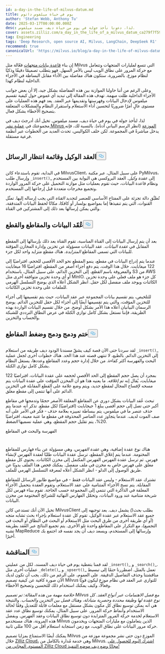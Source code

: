 ```yaml
---
id: a-day-in-the-life-of-milvus-datum.md
title: يوم في حياة ميلفوس داتوم
author: 'Stefan Webb, Anthony Tu'
date: 2025-03-17T00:00:00.000Z
desc: لذا، دعونا نأخذ جولة في يوم من حياة ديف، مسند ميلفوس.
cover: assets.zilliz.com/a_day_in_the_life_of_a_milvus_datum_ca279f7f59.png
tag: Engineering
tags: 'Deep Research, open source AI, Milvus, LangChain, DeepSeek R1'
recommend: true
canonicalUrl: 'https://milvus.io/blog/a-day-in-the-life-of-milvus-datum.md'
---
```

<p>إن بناء <a href="https://zilliz.com/learn/what-is-vector-database">قاعدة بيانات متجهات</a> فعّالة مثل Milvus التي تتسع لمليارات المتجهات وتتعامل مع حركة المرور على نطاق الويب ليس بالأمر السهل. فهو يتطلب تصميمًا دقيقًا وذكيًا لنظام موزع. بالضرورة، ستكون هناك مفاضلة بين الأداء مقابل البساطة في الأجزاء الداخلية لنظام كهذا.</p>
<p>وعلى الرغم من أننا حاولنا الموازنة بين هذه المفاضلة بشكل جيد، إلا أن بعض جوانب الأجزاء الداخلية ظلت مبهمة. تهدف هذه المقالة إلى تبديد أي غموض حول كيفية تقسيم ميلفوس لإدخال البيانات وفهرستها وتقديمها عبر العقد. يعد فهم هذه العمليات على مستوى عالٍ أمرًا ضروريًا لتحسين أداء الاستعلام واستقرار النظام والمشكلات المتعلقة بتصحيح الأخطاء بشكل فعال.</p>
<p>لذا، لنأخذ جولة في يوم في حياة ديف، مسند ميلفوس. تخيل أنك أدرجتَ ديف في مجموعتك في <a href="https://milvus.io/docs/install-overview.md#Milvus-Distributed">عملية نشر Milvus الموزعة</a> (انظر الرسم البياني أدناه). بالنسبة لك، فإنه يدخل مباشرةً في المجموعة. لكن خلف الكواليس، تحدث العديد من الخطوات عبر أنظمة فرعية مستقلة.</p>
<p>
  <span class="img-wrapper">
    <img translate="no" src="https://assets.zilliz.com/a_day_in_the_life_of_a_milvus_datum_ca279f7f59.png" alt="" class="doc-image" id="" />
    <span></span>
  </span>
</p>
<h2 id="Proxy-Nodes-and-the-Message-Queue" class="common-anchor-header">العقد الوكيل وقائمة انتظار الرسائل<button data-href="#Proxy-Nodes-and-the-Message-Queue" class="anchor-icon" translate="no">
      <svg translate="no"
        aria-hidden="true"
        focusable="false"
        height="20"
        version="1.1"
        viewBox="0 0 16 16"
        width="16"
      >
        <path
          fill="#0092E4"
          fill-rule="evenodd"
          d="M4 9h1v1H4c-1.5 0-3-1.69-3-3.5S2.55 3 4 3h4c1.45 0 3 1.69 3 3.5 0 1.41-.91 2.72-2 3.25V8.59c.58-.45 1-1.27 1-2.09C10 5.22 8.98 4 8 4H4c-.98 0-2 1.22-2 2.5S3 9 4 9zm9-3h-1v1h1c1 0 2 1.22 2 2.5S13.98 12 13 12H9c-.98 0-2-1.22-2-2.5 0-.83.42-1.64 1-2.09V6.25c-1.09.53-2 1.84-2 3.25C6 11.31 7.55 13 9 13h4c1.45 0 3-1.69 3-3.5S14.5 6 13 6z"
        ></path>
      </svg>
    </button></h2><p>
  <span class="img-wrapper">
    <img translate="no" src="https://assets.zilliz.com/Proxy_Nodes_and_the_Message_Queue_03a0fde0c5.png" alt="" class="doc-image" id="" />
    <span></span>
  </span>
</p>
<p>في البداية، تقوم باستدعاء كائن MilvusClient، على سبيل المثال، عبر مكتبة PyMilvus، وإرسال طلب <code translate="no">_insert()</code>_ إلى <em>عقدة وكيل</em>. العقد البروكسي هي البوابة بين المستخدم ونظام قاعدة البيانات، حيث تقوم بعمليات مثل موازنة التحميل على حركة المرور الواردة وتجميع مخرجات متعددة قبل إرجاعها إلى المستخدم.</p>
<p>تُطبَّق دالة تجزئة على المفتاح الأساسي للعنصر لتحديد <em>القناة</em> التي يجب إرساله إليها. تمثّل القنوات، التي يتم تنفيذها إما بمواضيع بولسار أو كافكا، مكانًا لحفظ البيانات المتدفقة، والتي يمكن إرسالها بعد ذلك إلى المشتركين في القناة.</p>
<h2 id="Data-Nodes-Segments-and-Chunks" class="common-anchor-header">عُقَد البيانات والمقاطع والقطع<button data-href="#Data-Nodes-Segments-and-Chunks" class="anchor-icon" translate="no">
      <svg translate="no"
        aria-hidden="true"
        focusable="false"
        height="20"
        version="1.1"
        viewBox="0 0 16 16"
        width="16"
      >
        <path
          fill="#0092E4"
          fill-rule="evenodd"
          d="M4 9h1v1H4c-1.5 0-3-1.69-3-3.5S2.55 3 4 3h4c1.45 0 3 1.69 3 3.5 0 1.41-.91 2.72-2 3.25V8.59c.58-.45 1-1.27 1-2.09C10 5.22 8.98 4 8 4H4c-.98 0-2 1.22-2 2.5S3 9 4 9zm9-3h-1v1h1c1 0 2 1.22 2 2.5S13.98 12 13 12H9c-.98 0-2-1.22-2-2.5 0-.83.42-1.64 1-2.09V6.25c-1.09.53-2 1.84-2 3.25C6 11.31 7.55 13 9 13h4c1.45 0 3-1.69 3-3.5S14.5 6 13 6z"
        ></path>
      </svg>
    </button></h2><p>
  <span class="img-wrapper">
    <img translate="no" src="https://assets.zilliz.com/Data_Nodes_Segments_and_Chunks_ae122dd1ac.png" alt="" class="doc-image" id="" />
    <span></span>
  </span>
</p>
<p>بعد أن يتم إرسال البيانات إلى القناة المناسبة، تقوم القناة بعد ذلك بإرسالها إلى المقطع المقابل في <em>عقدة البيانات</em>. عقد البيانات مسؤولة عن تخزين وإدارة المخازن المؤقتة للبيانات التي تسمى المقاطع <em>المتزايدة</em>. هناك مقطع متزايد واحد لكل جزء.</p>
<p>عندما يتم إدراج البيانات في مقطع، ينمو المقطع نحو الحد الأقصى للحجم، افتراضيًا إلى 122 ميغابايت. خلال هذا الوقت، يتم دفع أجزاء أصغر من المقطع، افتراضيًا 16 ميغابايت والمعروفة باسم <em>القطع،</em> إلى التخزين الدائم، على سبيل المثال، باستخدام S3 من AWS أو أي وحدة تخزين متوافقة أخرى مثل MinIO. كل جزء هو ملف فعلي على وحدة تخزين الكائنات ويوجد ملف منفصل لكل حقل. انظر الشكل أعلاه الذي يوضح التسلسل الهرمي للملفات على وحدة تخزين الكائنات.</p>
<p>للتلخيص، يتم تقسيم بيانات المجموعة عبر عقد البيانات، حيث يتم تقسيمها إلى أجزاء للتخزين المؤقت، والتي يتم تقسيمها أيضًا إلى أجزاء لكل حقل للتخزين الدائم. يوضح الرسمان البيانيان أعلاه هذا الأمر بشكل أوضح. من خلال تقسيم البيانات الواردة بهذه الطريقة، فإننا نستغل بشكل كامل توازي الكتلة في عرض النطاق الترددي للشبكة والحساب والتخزين.</p>
<h2 id="Sealing-Merging-and-Compacting-Segments" class="common-anchor-header">ختم ودمج ودمج وضغط المقاطع<button data-href="#Sealing-Merging-and-Compacting-Segments" class="anchor-icon" translate="no">
      <svg translate="no"
        aria-hidden="true"
        focusable="false"
        height="20"
        version="1.1"
        viewBox="0 0 16 16"
        width="16"
      >
        <path
          fill="#0092E4"
          fill-rule="evenodd"
          d="M4 9h1v1H4c-1.5 0-3-1.69-3-3.5S2.55 3 4 3h4c1.45 0 3 1.69 3 3.5 0 1.41-.91 2.72-2 3.25V8.59c.58-.45 1-1.27 1-2.09C10 5.22 8.98 4 8 4H4c-.98 0-2 1.22-2 2.5S3 9 4 9zm9-3h-1v1h1c1 0 2 1.22 2 2.5S13.98 12 13 12H9c-.98 0-2-1.22-2-2.5 0-.83.42-1.64 1-2.09V6.25c-1.09.53-2 1.84-2 3.25C6 11.31 7.55 13 9 13h4c1.45 0 3-1.69 3-3.5S14.5 6 13 6z"
        ></path>
      </svg>
    </button></h2><p>
  <span class="img-wrapper">
    <img translate="no" src="https://assets.zilliz.com/Sealing_Merging_and_Compacting_Segments_d5a6a37261.png" alt="" class="doc-image" id="" />
    <span></span>
  </span>
</p>
<p>لقد سردنا حتى الآن قصة كيف يشقّ مسندنا الودود ديف طريقه من استعلام <code translate="no">_insert()</code>_ إلى التخزين الدائم. بالطبع، لا تنتهي قصته عند هذا الحد. هناك خطوات أخرى لجعل عملية البحث والفهرسة أكثر كفاءة. من خلال إدارة حجم وعدد المقاطع وعددها، يستغل النظام بشكل كامل توازي الكتلة.</p>
<p>بمجرد أن يصل حجم المقطع إلى الحد الأقصى لحجمه على عقدة البيانات، افتراضيًا 122 ميغابايت، يُقال إنه تم <em>إغلاقه</em>. ما يعنيه هذا هو أن المخزن المؤقت على عقدة البيانات يتم مسحه لإفساح المجال لمقطع جديد، ويتم وضع علامة على القطع المقابلة في التخزين الدائم على أنها تنتمي إلى مقطع مغلق.</p>
<p>تبحث عُقد البيانات بشكل دوري عن المقاطع المغلقة الأصغر حجمًا وتدمجها في مقاطع أكبر حتى تصل إلى حجم أقصى يبلغ 1 جيجابايت (افتراضيًا) لكل مقطع. تذكر أنه عندما يتم حذف عنصر ما في ميلفوس، يتم ببساطة تمييزه بعلامة حذف - فكر في الأمر على أنه صف الموت لديف. عندما يتجاوز عدد العناصر المحذوفة في مقطع ما عتبة معينة، افتراضيًا 20%، يتم تقليل حجم المقطع، وهي عملية نسميها <em>الضغط</em>.</p>
<p>الفهرسة والبحث في المقاطع</p>
<p>
  <span class="img-wrapper">
    <img translate="no" src="https://assets.zilliz.com/Indexing_and_Searching_through_Segments_478c0067be.png" alt="" class="doc-image" id="" />
    <span></span>
  </span>
</p>
<p>
  <span class="img-wrapper">
    <img translate="no" src="https://assets.zilliz.com/Indexing_and_Searching_through_Segments_1_0c31b5a340.png" alt="" class="doc-image" id="" />
    <span></span>
  </span>
</p>
<p>هناك نوع عقدة إضافية، وهي <em>عقدة الفهرس،</em> وهي مسؤولة عن بناء فهارس للمقاطع المختومة. عندما يتم إغلاق المقطع، ترسل عقدة البيانات طلبًا لعقدة الفهرس لإنشاء فهرس. ثم ترسل عقدة الفهرس الفهرس المكتمل إلى مخزن الكائنات. يحتوي كل مقطع مغلق على فهرس خاص به مخزن في ملف منفصل. يمكنك فحص هذا الملف يدويًا عن طريق الوصول إلى الدلو - انظر الشكل أعلاه لمعرفة التسلسل الهرمي للملف.</p>
<p>تشترك عقد الاستعلام - وليس عقد البيانات فقط - في مواضيع طابور الرسائل للمقاطع المقابلة. يتم نسخ الأجزاء المتنامية على عقد الاستعلام، وتقوم العقدة بتحميل الأجزاء المغلقة في الذاكرة التي تنتمي إلى المجموعة حسب الحاجة. تقوم ببناء فهرس لكل شريحة متنامية عند ورود البيانات، وتحمّل الفهارس النهائية للشرائح المختومة من مخزن البيانات.</p>
<p>تخيل الآن أنك تستدعي كائن MilvusClient بطلب <em>بحث()</em> يشمل ديف. بعد توجيهه إلى جميع عقد الاستعلام عبر عقدة الوكيل، تقوم كل عقدة استعلام بإجراء بحث تشابه متجه (أو أي طريقة أخرى من طرق البحث مثل الاستعلام أو البحث في النطاق أو البحث في التجميع)، مع التكرار على المقاطع واحدة تلو الأخرى. يتم تجميع النتائج عبر العُقد بطريقة تشبه MapReduce وإرسالها إلى المستخدم، ويسعد ديف أن يجد نفسه قد اجتمع بك أخيرًا.</p>
<h2 id="Discussion" class="common-anchor-header">المناقشة<button data-href="#Discussion" class="anchor-icon" translate="no">
      <svg translate="no"
        aria-hidden="true"
        focusable="false"
        height="20"
        version="1.1"
        viewBox="0 0 16 16"
        width="16"
      >
        <path
          fill="#0092E4"
          fill-rule="evenodd"
          d="M4 9h1v1H4c-1.5 0-3-1.69-3-3.5S2.55 3 4 3h4c1.45 0 3 1.69 3 3.5 0 1.41-.91 2.72-2 3.25V8.59c.58-.45 1-1.27 1-2.09C10 5.22 8.98 4 8 4H4c-.98 0-2 1.22-2 2.5S3 9 4 9zm9-3h-1v1h1c1 0 2 1.22 2 2.5S13.98 12 13 12H9c-.98 0-2-1.22-2-2.5 0-.83.42-1.64 1-2.09V6.25c-1.09.53-2 1.84-2 3.25C6 11.31 7.55 13 9 13h4c1.45 0 3-1.69 3-3.5S14.5 6 13 6z"
        ></path>
      </svg>
    </button></h2><p>لقد قمنا بتغطية يوم في حياة ديف المسند، لكل من عمليتي <code translate="no">_insert()</code>_ و <code translate="no">_search()</code>_. عمليات أخرى مثل <code translate="no">_delete()</code>_ و <code translate="no">_upsert()</code>_ تعمل بالمثل. اضطررنا حتمًا إلى تبسيط مناقشتنا وحذف التفاصيل الدقيقة. على العموم، على الرغم من ذلك، يجب أن تكون لديك الآن صورة كافية عن كيفية تصميم Milvus للتوازي عبر العقد في نظام موزع ليكون قويًا وفعالًا، وكيف يمكنك استخدام ذلك للتحسين وتصحيح الأخطاء.</p>
<p><em>خلاصة مهمة من هذه المقالة: تم تصميم Milvus مع فصل الاهتمامات عبر أنواع العقد. كل نوع عقدة لها وظيفة محددة وحصرية متبادلة، وهناك فصل بين التخزين والحساب.</em> والنتيجة هي أنه يمكن توسيع نطاق كل مكون بشكل مستقل مع معلمات قابلة للتعديل وفقًا لحالة الاستخدام وأنماط حركة المرور. على سبيل المثال، يمكنك توسيع نطاق عدد عقد الاستعلام لخدمة حركة المرور المتزايدة دون توسيع نطاق البيانات وعقد الفهرس. وبفضل هذه المرونة، هناك مستخدمو Milvus الذين يتعاملون مع مليارات المتجهات ويخدمون حركة مرور البيانات على نطاق الويب، مع زمن استجابة استعلام أقل من 100 مللي ثانية.</p>
<p>يمكنك أيضًا الاستمتاع بمزايا تصميم Milvus الموزع دون حتى نشر مجموعة موزعة من خلال <a href="https://zilliz.com/cloud">Zilliz Cloud،</a> وهي خدمة مُدارة بالكامل من Milvus. <a href="https://cloud.zilliz.com/signup">اشترك اليوم للحصول على المستوى المجاني من Zilliz Cloud مجانًا وضع ديف موضع التنفيذ!</a></p>

